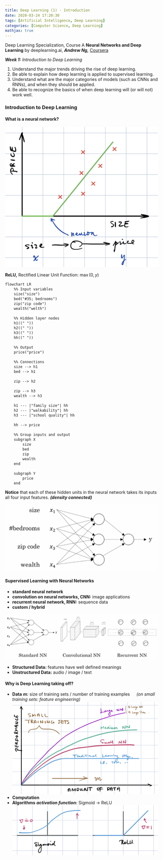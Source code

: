 ```yaml
---
title: Deep Learning (1) · Introduction
date: 2020-03-24 17:20:30
tags: [Artificial Intelligence, Deep Learning]
categories: [Computer Science, Deep Learning]
mathjax: true
---
```


Deep Learning Specialization, Course A
**Neural Networks and Deep Learning** by deeplearning.ai, ***Andrew Ng,*** [Coursera](https://www.coursera.org/learn/neural-networks-deep-learning/home/info)

***Week 1:*** *Introduction to Deep Learning*

1. Understand the major trends driving the rise of deep learning.
2. Be able to explain how deep learning is applied to supervised learning.
3. Understand what are the major categories of models (such as CNNs and RNNs), and when they should be applied.
4. Be able to recognize the basics of when deep learning will (or will not) work well.

<!-- more -->

### Introduction to Deep Learning

#### What is a neural network?

![House Price](Deep-Learning-Andrew-Ng-1/house-price.png)

**ReLU,** Rectified Linear Unit Function: $\max\left(0,y\right)$

```mermaid
flowchart LR
    %% Input variables
    size("size")
    bed("#35; bedrooms")
    zip("zip code")
    wealth("welth")
    
    %% Hidden layer nodes
    h1((" "))
    h2((" "))
    h3((" "))
    hh((" "))
    
    %% Output
    price("price")
    
    %% Connections
    size --> h1
    bed --> h1
    
    zip --> h2
    
    zip --> h3
    wealth --> h3
    
    h1 --- |"family size"| hh
    h2 --- |"walkability"| hh
    h3 --- |"school quality"| hh
    
    hh --> price

    %% Group inputs and output
    subgraph X
        size
        bed
        zip
        wealth
    end
    
    subgraph Y
        price
    end
```

**Notice** that each of these hidden units in the neural network takes its inputs all four input features. ***(density connected)***

![What is a neural network?](Deep-Learning-Andrew-Ng-1/2.png)

#### Supervised Learning with Neural Networks

- **standard neural network**
- **convolution on neural networks, CNN:** image applications
- **recurrent neural network, RNN:** sequence data
- **custom / hybrid**

![Neural Networks](Deep-Learning-Andrew-Ng-1/nn.png)

- **Structured Data:** features have well defined meanings
- **Unstructured Data:** audio / image / text

#### Why is Deep Learning taking off?

- **Data**
  ***m:*** size of training sets / number of training examples &emsp; *(on small training sets: feature engineering)*
  ![Scale](Deep-Learning-Andrew-Ng-1/scale.png)
- **Computation**
- **Algorithms**
  ***activation function:*** Sigmoid → ReLU
  ![Activation Function](Deep-Learning-Andrew-Ng-1/relu.png)
